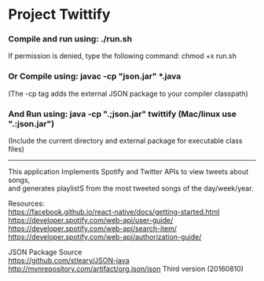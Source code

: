 # Project Twittify
### Compile and run using: ./run.sh
If permission is denied, type the following command: chmod +x run.sh
### Or Compile using:  javac -cp "json.jar" \*.java
(The -cp tag adds the external JSON package to your compiler classpath)<br>
### And Run using: java -cp ".;json.jar" twittify (Mac/linux use ".:json.jar")
(Include the current directory and external package for executable class files)

---

This application Implements Spotify and Twitter APIs to view tweets about songs, <br>
and generates playlistS from the most tweeted songs of the day/week/year.

Resources:<br>
https://facebook.github.io/react-native/docs/getting-started.html<br>
https://developer.spotify.com/web-api/user-guide/<br>
https://developer.spotify.com/web-api/search-item/<br>
https://developer.spotify.com/web-api/authorization-guide/<br>

JSON Package Source<br>
https://github.com/stleary/JSON-java<br>
http://mvnrepository.com/artifact/org.json/json  Third version (20160810)<br>
